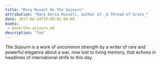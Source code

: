 ```yaml
---
title: "Mary Russel On The Sojourn"
attribution: "Mary Doria Russell, author of _A Thread of Grace_"
date: 2017-06-24T19:09:02-04:00
books:
 - book/the-sojourn.md
description: "foo"
---
```

_The Sojourn_ is a work of uncommon strength by a writer of rare and powerful elegance about a war, now lost to living memory, that echoes in headlines of international strife to this day.
